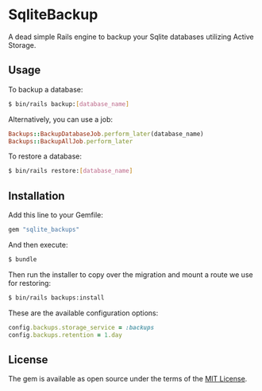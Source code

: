 # SqliteBackup
A dead simple Rails engine to backup your Sqlite databases utilizing Active
Storage.

## Usage

To backup a database:
```bash
$ bin/rails backup:[database_name]
```

Alternatively, you can use a job:
```ruby
Backups::BackupDatabaseJob.perform_later(database_name)
Backups::BackupAllJob.perform_later
```

To restore a database:
```bash
$ bin/rails restore:[database_name]
```

## Installation
Add this line to your Gemfile:

```ruby
gem "sqlite_backups"
```

And then execute:
```bash
$ bundle
```

Then run the installer to copy over the migration and mount a route we use for
restoring:
```bash
$ bin/rails backups:install
```

These are the available configuration options:

```ruby
config.backups.storage_service = :backups
config.backups.retention = 1.day
```

## License
The gem is available as open source under the terms of the [MIT License](https://opensource.org/licenses/MIT).
